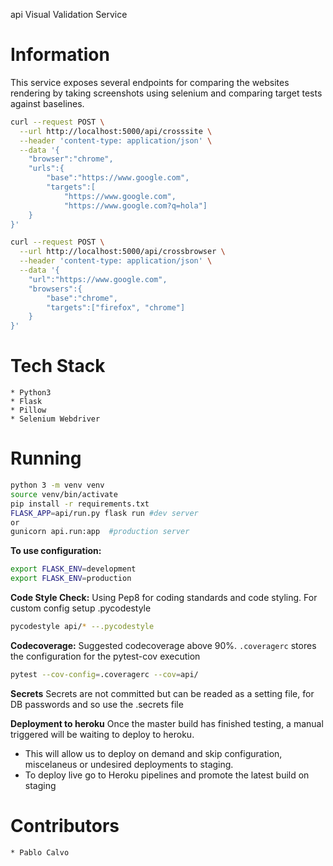 api Visual Validation Service

# Information
This service exposes several endpoints for comparing the websites rendering by taking screenshots using selenium and comparing target tests against baselines.

```bash
curl --request POST \
  --url http://localhost:5000/api/crosssite \
  --header 'content-type: application/json' \
  --data '{
	"browser":"chrome",
	"urls":{
		"base":"https://www.google.com",
		"targets":[
			"https://www.google.com",
			"https://www.google.com?q=hola"]
	}
}'
```

```bash 
curl --request POST \
  --url http://localhost:5000/api/crossbrowser \
  --header 'content-type: application/json' \
  --data '{
	"url":"https://www.google.com",
	"browsers":{
		"base":"chrome",
		"targets":["firefox", "chrome"]
	}
}'
```

# Tech Stack
    * Python3
    * Flask
    * Pillow
    * Selenium Webdriver

# Running
```bash
python 3 -m venv venv
source venv/bin/activate
pip install -r requirements.txt
FLASK_APP=api/run.py flask run #dev server
or
gunicorn api.run:app  #production server
```

**To use configuration:**
```bash
export FLASK_ENV=development
export FLASK_ENV=production
```

**Code Style Check:**
Using Pep8 for coding standards and code styling. For custom config setup .pycodestyle
```bash
pycodestyle api/* --.pycodestyle
```

**Codecoverage:**
Suggested codecoverage above 90%. `.coveragerc` stores the configuration for the pytest-cov execution
```bash
pytest --cov-config=.coveragerc --cov=api/
```

**Secrets**
Secrets are not committed but can be readed as a setting file, for DB passwords and so use the .secrets file

**Deployment to heroku**
Once the master build has finished testing,  a manual triggered will be waiting to deploy to heroku.
- This will allow us to deploy on demand and skip configuration, miscelaneus or undesired deployments to staging.
- To deploy live go to Heroku pipelines and promote the latest build on staging

# Contributors
    * Pablo Calvo

